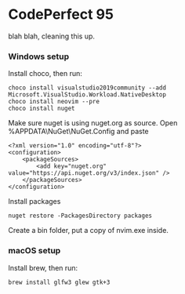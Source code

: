 # CodePerfect 95

blah blah, cleaning this up.

### Windows setup

Install choco, then run:

    choco install visualstudio2019community --add Microsoft.VisualStudio.Workload.NativeDesktop
    choco install neovim --pre
    choco install nuget

Make sure nuget is using nuget.org as source. Open %APPDATA\NuGet\NuGet.Config
and paste

    <?xml version="1.0" encoding="utf-8"?>
    <configuration>
        <packageSources>
            <add key="nuget.org" value="https://api.nuget.org/v3/index.json" />
        </packageSources>
    </configuration>

Install packages

    nuget restore -PackagesDirectory packages

Create a bin folder, put a copy of nvim.exe inside.

### macOS setup

Install brew, then run:

    brew install glfw3 glew gtk+3
